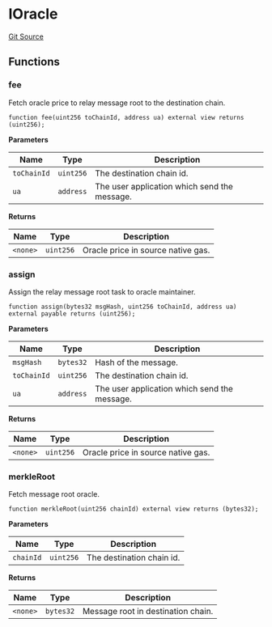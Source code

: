 # IOracle
[Git Source](https://github.com/darwinia-network/ORMP/blob/28f242d61f8f1de9729b61a20924f3f1938d1e53/src/interfaces/IOracle.sol)


## Functions
### fee

Fetch oracle price to relay message root to the destination chain.


```solidity
function fee(uint256 toChainId, address ua) external view returns (uint256);
```
**Parameters**

|Name|Type|Description|
|----|----|-----------|
|`toChainId`|`uint256`|The destination chain id.|
|`ua`|`address`|The user application which send the message.|

**Returns**

|Name|Type|Description|
|----|----|-----------|
|`<none>`|`uint256`|Oracle price in source native gas.|


### assign

Assign the relay message root task to oracle maintainer.


```solidity
function assign(bytes32 msgHash, uint256 toChainId, address ua) external payable returns (uint256);
```
**Parameters**

|Name|Type|Description|
|----|----|-----------|
|`msgHash`|`bytes32`|Hash of the message.|
|`toChainId`|`uint256`|The destination chain id.|
|`ua`|`address`|The user application which send the message.|

**Returns**

|Name|Type|Description|
|----|----|-----------|
|`<none>`|`uint256`|Oracle price in source native gas.|


### merkleRoot

Fetch message root oracle.


```solidity
function merkleRoot(uint256 chainId) external view returns (bytes32);
```
**Parameters**

|Name|Type|Description|
|----|----|-----------|
|`chainId`|`uint256`|The destination chain id.|

**Returns**

|Name|Type|Description|
|----|----|-----------|
|`<none>`|`bytes32`|Message root in destination chain.|


